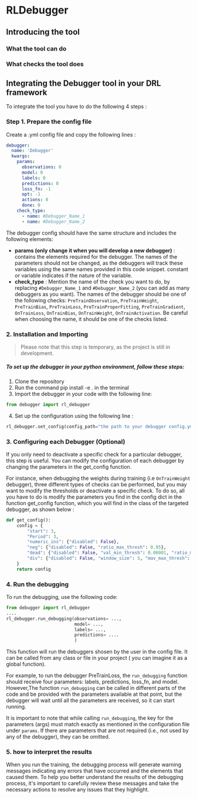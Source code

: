 # RLDebugger

## Introducing the tool
### What the tool can do
### What checks the tool does


## Integrating the Debugger tool in your DRL framework
To integrate the tool you have to do the following 4 steps : 

### Step 1. Prepare the config file
Create a .yml config file and copy the following lines :
```yml
debugger:
  name: 'Debugger'
  kwargs:
    params:
      observations: 0
      model: 0
      labels: 0
      predictions: 0
      loss_fn: -1
      opt: -1
      actions: 0
      done: 0
    check_type:
      - name: #Debugger_Name_1
      - name: #Debugger_Name_2
```
The debugger config should have the same structure and includes the following elements:

* **params (only change it when you will develop a new debugger)** : contains the elements 
required for the debugger. The names of the parameters should not be changed, as the debuggers
will track these variables using the same names provided in this code snippet. constant or 
variable indicates if the nature of the variable.
* **check_type** : Mention the name of the check you want to do, by replacing 
`#Debugger_Name_1` and `#Debugger_Name_2` (you can add as many debuggers as you want). The names
of the debugger should be one of the following checks: `PreTrainObservation`, `PreTrainWeight`,
`PreTrainBias`, `PreTrainLoss`, `PreTrainProperFitting`, `PreTrainGradient`, `OnTrainLoss`, 
`OnTrainBias`, `OnTrainWeight`, `OnTrainActivation`. Be careful when choosing the name, 
it should be one of the checks listed.

### 2. Installation and Importing
> Please note that this step is temporary, as the project is still in development.

##### To set up the debugger in your python environment, follow these steps:
1. Clone the repository
2. Run the command pip install -e . in the terminal
3. Import the debugger in your code with the following line:
```python
from debugger import rl_debugger
```
4. Set up the configuration using the following line :
```python
rl_debugger.set_config(config_path="the path to your debugger config.yml file")
```

### 3. Configuring each Debugger (Optional)
If you only need to deactivate a specific check for a particular debugger, this step is useful.
You can modify the configuration of each debugger by changing the parameters in the
get_config function.

For instance, when debugging the weights during training (i.e `OnTrainWeight` debugger),
three different types of checks can be performed, but you may want to modify the thresholds or
deactivate a specific check. To do so, all you have to do is
modify the parameters you find in the config dict in the  function get_config function,
which you will find in the class of the targeted debugger, as shown below :
```python
def get_config():
    config = {
        "start": 3,
        "Period": 3,
        "numeric_ins": {"disabled": False},
        "neg": {"disabled": False, "ratio_max_thresh": 0.95},
        "dead": {"disabled": False, "val_min_thresh": 0.00001, "ratio_max_thresh": 0.95},
        "div": {"disabled": False, "window_size": 5, "mav_max_thresh": 100000000, "inc_rate_max_thresh": 2}
    }
    return config
```


### 4. Run the debugging
To run the debugging, use the following code:

```python
from debugger import rl_debugger
....
rl_debugger.run_debugging(observations= ...,
                          model= ...,
                          labels= ...,
                          predictions= ....
                          )
```
This function will run the debuggers shosen by the user in the config file. 
It can be called from any class or file in your project ( you can imagine it as a
global function).

For example, to run the debugger PreTrainLoss, the `run_debugging` function should receive
four parameters: labels, predictions, loss_fn, and model. However,The function 
`run_debugging` can be called  in different parts of the code and be provided with 
the parameters available at that point, but the debugger will wait until all the 
parameters are received, so it can start running.

It is important to note that while calling `run_debugging`, the key for the parameters 
(args) must match exactly as mentioned in the configuration file under `params`. If there 
are parameters that are not required (i.e., not used by any of the debugger), 
they can be omitted.

### 5. how to interpret the results
When you run the training, the debugging process will generate warning messages 
indicating any errors that have occurred and the elements that caused them.
To help you better understand the results of the debugging process, it's important
to carefully review these messages and take the necessary actions to resolve any 
issues that they highlight.

[//]: # (## How to create you new )

[//]: # (### Create the checker class)

[//]: # (### Add the error messages to the message.properties)

[//]: # (### Register it)